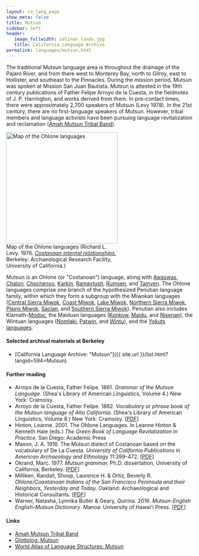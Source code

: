 ```yaml
---
layout: ca_lang_page
show_meta: false
title: Mutsun
sidebar: left
header:
   image_fullwidth: salinan_lands.jpg
   title: California Language Archive
permalink: languages/mutsun.html
---
```


The traditional Mutsun language area is throughout the drainage of the Pajaro River, and from there west to Monterey Bay, north to Gilroy, east to Hollister, and southeast to the Pinnacles. During the mission period, Mutsun was spoken at Mission San Juan Bautista. Mutsun is attested in the 19th century publications of Father Felipe Arroyo de la Cuesta, in the fieldnotes of J. P. Harrington, and works derived from them. In pre-contact times, there were approximately 2,700 speakers of Mutsun (Levy 1978). In the 21st century, there are no first-language speakers of Mutsun. However, tribal members and language activists have been pursuing language revitalization and reclamation ([Amah Mutsun Tribal Band](https://amahmutsun.org/language)).

<div class="image fit right" style="width: 300px;">
<a href="https://berkeley.box.com/v/ohlone-languages-map"><img alt="Map of the Ohlone languages" src="{{ site.urlimg }}ohlone-languages-map-small.jpg" width="300px"/></a>
<div class="caption">
Map of the Ohlone languages (Richard L. Levy. 1976. <a href="http://dpg.lib.berkeley.edu/webdb/anthpubs/search?all=&amp;volumeid=66&amp;item=1"><em>Costanoan internal relationships.</em></a> Berkeley: Archaeological Research Facility, University of California.)
</div>
</div>

Mutsun is an Ohlone (or "Costanoan") language, along with [Awaswas](awaswas.html), [Chalon](chalon.html), [Chochenyo](chochenyo.html), [Karkin](karkin.html), [Ramaytush](ramaytush.html), [Rumsen](rumsen.html), and [Tamyen](tamyen.html). The Ohlone languages comprise one branch of the hypothesized Penutian language family, within which they form a subgroup with the Miwokan languages ([Central Sierra Miwok](central-sierra-miwok.html), [Coast Miwok](coast-miwok.html), [Lake Miwok](lake-miwok.html), [Northern Sierra Miwok](northern-sierra-miwok.html), [Plains Miwok](plains-miwok.html), [Saclan](saclan.html), and [Southern Sierra Miwok](southern-sierra-miwok.html)). Penutian also includes Klamath-[Modoc](modoc.html), the Maiduan languages ([Konkow](konkow.html), [Maidu](maidu.html), and [Nisenan](nisenan.html)), the Wintuan languages ([Nomlaki](nomlaki.html), [Patwin](patwin.html), and [Wintu](wintu.html)), and the [Yokuts languages](yokuts.html).

#### Selected archival materials at Berkeley

* [California Language Archive: "Mutsun"]({{ site.url }}/list.html?langid=594=Mutsun)

#### Further reading

* Arroyo de la Cuesta, Father Felipe. 1861. *Grammar of the Mutsun Language.* (Shea's Library of American Linguistics, Volume 4.) New York: Cramoisy.
* Arroyo de la Cuesta, Father Felipe. 1862. *Vocabulary or phrase book of the Mutsun language of Alta California.* (Shea's Library of American Linguistics, Volume 8.) New York: Cramoisy. [[PDF](http://www.archive.org/download/vocabularyorphra00arro/vocabularyorphra00arro.pdf)]
* Hinton, Leanne. 2001. The Ohlone Languages. In Leanne Hinton &amp; Kenneth Hale (eds.) *The Green Book of Language Revitalization in Practice*. San Diego: Academic Press
* Mason, J. A. 1916. The Mutsun dialect of Costanoan based on the vocabulary of De La Cuesta. *University of California Publications in American Archaeology and Ethnology* 11:399-472. [[PDF](http://digitalassets.lib.berkeley.edu/anthpubs/ucb/text/ucp011-008.pdf)]
* Okrand, Marc. 1977. *Mutsun grammar.* Ph.D. dissertation, University of California, Berkeley. [[PDF](https://berkeley.box.com/v/okrand-1977)]
* Milliken, Randall, Shoup, Laurence H. &amp; Ortiz, Beverly R. *Ohlone/Coastanoan Indians of the San Francisco Peninsula and their Neighbors, Yesterday and Today.* Oakland: Archaeological and Historical Consultants. [[PDF](https://www.ci.benicia.ca.us/vertical/sites/%7BF991A639-AAED-4E1A-9735-86EA195E2C8D%7D/uploads/Milliken_Shoup_Ortiz_2009.pdf)]
* Warner, Natasha, Lynnika Butler &amp; Geary, Quirina. 2016. *Mutsun-English English-Mutsun Dictionary*. Manoa: University of Hawai'i Press. [[PDF](https://scholarspace.manoa.hawaii.edu/handle/10125/24679)]

#### Links

* [Amah Mutsun Tribal Band](https://amahmutsun.org/foundation)
* [Glottolog: Mutsun](https://glottolog.org/resource/languoid/id/muts1243)
* [World Atlas of Language Structures: Mutsun](http://wals.info/languoid/lect/wals_code_mut)

